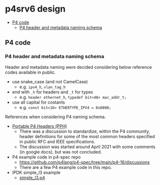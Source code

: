 # p4srv6 design

- [P4 code](#p4-code)
  - [P4 header and metadata naming schema](#p4-header-and-metadata-naming-schema)


## P4 code

### P4 header and metadata naming schema

Header and metadata naming were decided considering below reference codes available in public.

- use snake_case (and not CamelCase)
  - e.g. `ipv4_h`, `vlan_tag_h`
- end with `_h` for headers and `_t` for types
  - e.g. `header ethernet_h`, `typedef bit<48> mac_addr_t;`
- use all capital for costants
  - e.g. `const bit<16> ETHERTYPE_IPV4 = 0x0800;`

References when considering P4 naming schema.

- [Portable P4 Headers (PPH)](https://docs.google.com/document/d/16IGRYi3WyEGZIXeT8bPOZ4DmcCs292EVuCJ_0WWfsHQ/edit#heading=h.whlhh81fobyp)
  - There was a discussion to standardize, within the P4 community, header definitions for some of the most common headers specified in public RFC and IEEE specifications.
  - The discussion was started around April 2021 with some comments (in google docs), but was not concluded.
- P4 example code in p4-spec repo
  - https://github.com/p4lang/p4-spec/tree/main/p4-16/discussions
  - There are a few P4 example code in this repo.
- IPDK simple_l3 example
  - [simple_l3.p4](https://github.com/ipdk-io/ipdk/tree/main/build/networking/examples/simple_l3)

